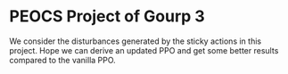 # PEOCS Project of Gourp 3
We consider the disturbances generated by the sticky actions in this project. Hope we can derive an updated PPO and get some better results compared to the vanilla PPO.

